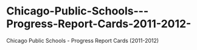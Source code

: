 # Chicago-Public-Schools---Progress-Report-Cards-2011-2012-
Chicago Public Schools - Progress Report Cards (2011-2012)
